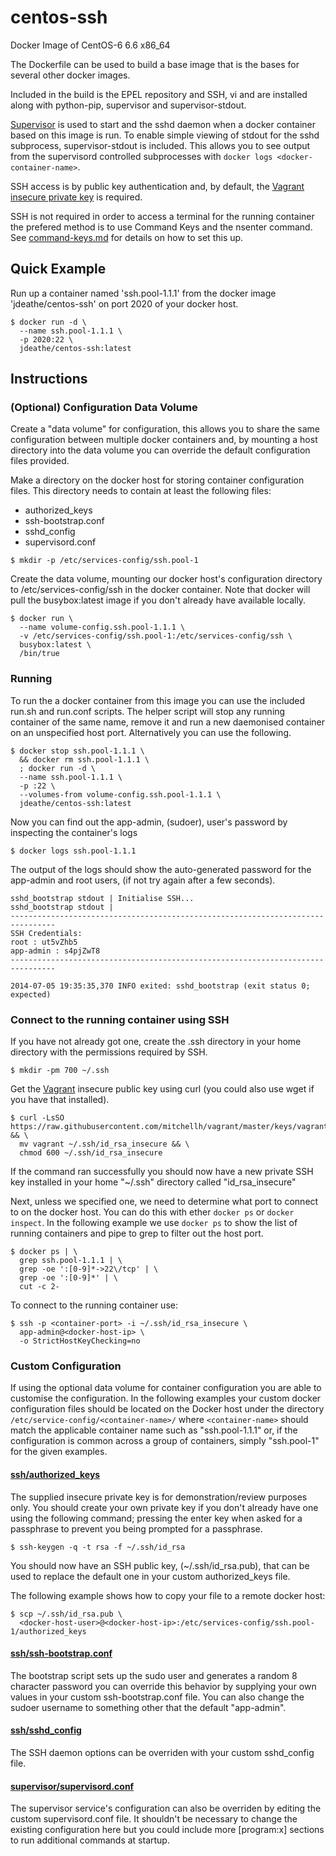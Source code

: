 centos-ssh
==========

Docker Image of CentOS-6 6.6 x86_64

The Dockerfile can be used to build a base image that is the bases for several other docker images.

Included in the build is the EPEL repository and SSH, vi and are installed along with python-pip, supervisor and supervisor-stdout.

[Supervisor](http://supervisord.org/) is used to start and the sshd daemon when a docker container based on this image is run. To enable simple viewing of stdout for the sshd subprocess, supervisor-stdout is included. This allows you to see output from the supervisord controlled subprocesses with `docker logs <docker-container-name>`.

SSH access is by public key authentication and, by default, the [Vagrant](http://www.vagrantup.com/) [insecure private key](https://github.com/mitchellh/vagrant/blob/master/keys/vagrant) is required.

SSH is not required in order to access a terminal for the running container the prefered method is to use Command Keys and the nsenter command. See [command-keys.md](https://github.com/jdeathe/centos-ssh/blob/master/command-keys.md) for details on how to set this up.

## Quick Example

Run up a container named 'ssh.pool-1.1.1' from the docker image 'jdeathe/centos-ssh' on port 2020 of your docker host.

```
$ docker run -d \
  --name ssh.pool-1.1.1 \
  -p 2020:22 \
  jdeathe/centos-ssh:latest
```

## Instructions

### (Optional) Configuration Data Volume

Create a "data volume" for configuration, this allows you to share the same configuration between multiple docker containers and, by mounting a host directory into the data volume you can override the default configuration files provided.

Make a directory on the docker host for storing container configuration files. This directory needs to contain at least the following files:
- authorized_keys
- ssh-bootstrap.conf
- sshd_config
- supervisord.conf

```
$ mkdir -p /etc/services-config/ssh.pool-1
```

Create the data volume, mounting our docker host's configuration directory to /etc/services-config/ssh in the docker container. Note that docker will pull the busybox:latest image if you don't already have available locally.

```
$ docker run \
  --name volume-config.ssh.pool-1.1.1 \
  -v /etc/services-config/ssh.pool-1:/etc/services-config/ssh \
  busybox:latest \
  /bin/true
```

### Running

To run the a docker container from this image you can use the included run.sh and run.conf scripts. The helper script will stop any running container of the same name, remove it and run a new daemonised container on an unspecified host port. Alternatively you can use the following.

```
$ docker stop ssh.pool-1.1.1 \
  && docker rm ssh.pool-1.1.1 \
  ; docker run -d \
  --name ssh.pool-1.1.1 \
  -p :22 \
  --volumes-from volume-config.ssh.pool-1.1.1 \
  jdeathe/centos-ssh:latest
```

Now you can find out the app-admin, (sudoer), user's password by inspecting the container's logs

```
$ docker logs ssh.pool-1.1.1
```

The output of the logs should show the auto-generated password for the app-admin and root users, (if not try again after a few seconds).

```
sshd_bootstrap stdout | Initialise SSH...
sshd_bootstrap stdout | 
--------------------------------------------------------------------------------
SSH Credentials: 
root : ut5vZhb5
app-admin : s4pjZwT8
--------------------------------------------------------------------------------

2014-07-05 19:35:35,370 INFO exited: sshd_bootstrap (exit status 0; expected)
```

### Connect to the running container using SSH

If you have not already got one, create the .ssh directory in your home directory with the permissions required by SSH.

```
$ mkdir -pm 700 ~/.ssh
```

Get the [Vagrant](http://www.vagrantup.com/) insecure public key using curl (you could also use wget if you have that installed).


```
$ curl -LsSO https://raw.githubusercontent.com/mitchellh/vagrant/master/keys/vagrant && \
  mv vagrant ~/.ssh/id_rsa_insecure && \
  chmod 600 ~/.ssh/id_rsa_insecure
```

If the command ran successfully you should now have a new private SSH key installed in your home "~/.ssh" directory called "id_rsa_insecure" 

Next, unless we specified one, we need to determine what port to connect to on the docker host. You can do this with ether `docker ps` or `docker inspect`. In the following example we use `docker ps` to show the list of running containers and pipe to grep to filter out the host port.

```
$ docker ps | \
  grep ssh.pool-1.1.1 | \
  grep -oe ':[0-9]*->22\/tcp' | \
  grep -oe ':[0-9]*' | \
  cut -c 2-
```

To connect to the running container use:

```
$ ssh -p <container-port> -i ~/.ssh/id_rsa_insecure \
  app-admin@<docker-host-ip> \
  -o StrictHostKeyChecking=no
```

### Custom Configuration

If using the optional data volume for container configuration you are able to customise the configuration. In the following examples your custom docker configuration files should be located on the Docker host under the directory ```/etc/service-config/<container-name>/``` where ```<container-name>``` should match the applicable container name such as "ssh.pool-1.1.1" or, if the configuration is common across a group of containers, simply "ssh.pool-1" for the given examples.

#### [ssh/authorized_keys](https://github.com/jdeathe/centos-ssh/blob/master/etc/services-config/ssh/authorized_keys)

The supplied insecure private key is for demonstration/review purposes only. You should create your own private key if you don't already have one using the following command; pressing the enter key when asked for a passphrase to prevent you being prompted for a passphrase.

```
$ ssh-keygen -q -t rsa -f ~/.ssh/id_rsa
```

You should now have an SSH public key, (~/.ssh/id_rsa.pub), that can be used to replace the default one in your custom authorized_keys file.

The following example shows how to copy your file to a remote docker host:

```
$ scp ~/.ssh/id_rsa.pub \
  <docker-host-user>@<docker-host-ip>:/etc/services-config/ssh.pool-1/authorized_keys
```

#### [ssh/ssh-bootstrap.conf](https://github.com/jdeathe/centos-ssh/blob/master/etc/services-config/ssh/ssh-bootstrap.conf)

The bootstrap script sets up the sudo user and generates a random 8 character password you can override this behavior by supplying your own values in your custom ssh-bootstrap.conf file. You can also change the sudoer username to something other that the default "app-admin".

#### [ssh/sshd_config](https://github.com/jdeathe/centos-ssh/blob/master/etc/services-config/ssh/sshd_config)

The SSH daemon options can be overriden with your custom sshd_config file.

#### [supervisor/supervisord.conf](https://github.com/jdeathe/centos-ssh/blob/master/etc/services-config/supervisor/supervisord.conf)

The supervisor service's configuration can also be overriden by editing the custom supervisord.conf file. It shouldn't be necessary to change the existing configuration here but you could include more [program:x] sections to run additional commands at startup.

